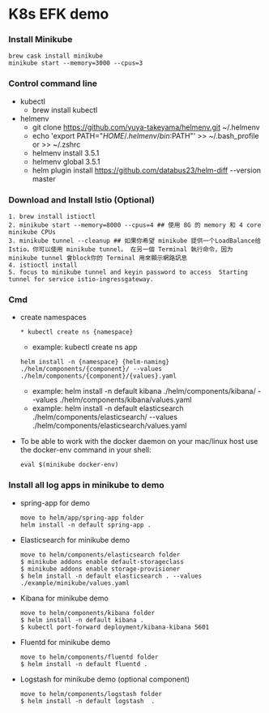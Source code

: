 # K8s EFK demo

### Install Minikube
```
brew cask install minikube
minikube start --memory=3000 --cpus=3
```
### Control command line
* kubectl
  * brew install kubectl
* helmenv
    * git clone https://github.com/yuya-takeyama/helmenv.git ~/.helmenv
    * echo 'export PATH="$HOME/.helmenv/bin:$PATH"' >> ~/.bash_profile or >> ~/.zshrc
    * helmenv install 3.5.1
    * helmenv global 3.5.1
    * helm plugin install https://github.com/databus23/helm-diff --version master
    
### Download and Install Istio (Optional)
  ```
  1. brew install istioctl
  2. minikube start --memory=8000 --cpus=4 ## 使用 8G 的 memory 和 4 core minikube CPUs
  3. minikube tunnel --cleanup ## 如果你希望 minikube 提供一个LoadBalance给 Istio，你可以使用 minikube tunnel。 在另一個 Terminal 執行命令，因为 minikube tunnel 會block你的 Terminal 用來顯示網路訊息
  4. istioctl install
  5. focus to minikube tunnel and keyin password to access  Starting tunnel for service istio-ingressgateway.
  ```
### Cmd
* create namespaces
  ```
  * kubectl create ns {namespace}
  ```
  * example: kubectl create ns app
  ```
  helm install -n {namespace} {helm-naming} ./helm/components/{component}/ --values ./helm/components/{component}/{values}.yaml
  ```
  * example: helm install -n default kibana ./helm/components/kibana/ --values ./helm/components/kibana/values.yaml
  * example: helm install -n default elasticsearch ./helm/components/elasticsearch/ --values ./helm/components/elasticsearch/values.yaml

* To be able to work with the docker daemon on your mac/linux host use the docker-env command in your shell:
  ```
  eval $(minikube docker-env)
  ```
### Install all log apps in minikube to demo
* spring-app for demo
  ```
  move to helm/app/spring-app folder
  helm install -n default spring-app .
  ```
  
* Elasticsearch for minikube demo
  ```
  move to helm/components/elasticsearch folder
  $ minikube addons enable default-storageclass
  $ minikube addons enable storage-provisioner
  $ helm install -n default elasticsearch . --values ./example/minikube/values.yaml
  ```
* Kibana for minikube demo
  ```
  move to helm/components/kibana folder
  $ helm install -n default kibana .
  $ kubectl port-forward deployment/kibana-kibana 5601
  ```
  
* Fluentd for minikube demo
  ```
  move to helm/components/fluentd folder
  $ helm install -n default fluentd .
  ```
  
* Logstash for minikube demo (optional component)
  ```
  move to helm/components/logstash folder
  $ helm install -n default logstash  .
  ```


